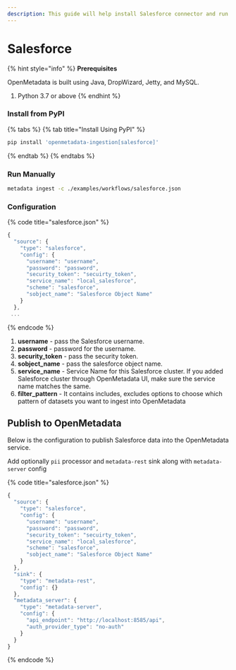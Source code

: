 ```yaml
---
description: This guide will help install Salesforce connector and run manually
---
```


# Salesforce

{% hint style="info" %}
**Prerequisites**

OpenMetadata is built using Java, DropWizard, Jetty, and MySQL.

1. Python 3.7 or above
{% endhint %}

### Install from PyPI

{% tabs %}
{% tab title="Install Using PyPI" %}
```bash
pip install 'openmetadata-ingestion[salesforce]'
```
{% endtab %}
{% endtabs %}

### Run Manually

```bash
metadata ingest -c ./examples/workflows/salesforce.json
```

### Configuration

{% code title="salesforce.json" %}
```javascript
{
  "source": {
    "type": "salesforce",
    "config": {
      "username": "username",
      "password": "password",
      "security_token": "secuirty_token",
      "service_name": "local_salesforce",
      "scheme": "salesforce",
      "sobject_name": "Salesforce Object Name"
    }
  },
 ...
```
{% endcode %}

1. **username** - pass the Salesforce username.
2. **password** - password for the username.
3. **security\_token** - pass the security token.
4. **sobject\_name** - pass the salesforce object name.
5. **service\_name** - Service Name for this Salesforce cluster. If you added Salesforce cluster through OpenMetadata UI, make sure the service name matches the same.
6. **filter\_pattern** - It contains includes, excludes options to choose which pattern of datasets you want to ingest into OpenMetadata

## Publish to OpenMetadata

Below is the configuration to publish Salesforce data into the OpenMetadata service.

Add optionally `pii` processor and `metadata-rest` sink along with `metadata-server` config

{% code title="salesforce.json" %}
```javascript
{
  "source": {
    "type": "salesforce",
    "config": {
      "username": "username",
      "password": "password",
      "security_token": "secuirty_token",
      "service_name": "local_salesforce",
      "scheme": "salesforce",
      "sobject_name": "Salesforce Object Name"
    }
  },
  "sink": {
    "type": "metadata-rest",
    "config": {}
  },
  "metadata_server": {
    "type": "metadata-server",
    "config": {
      "api_endpoint": "http://localhost:8585/api",
      "auth_provider_type": "no-auth"
    }
  }
}
```
{% endcode %}
